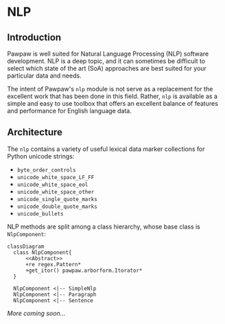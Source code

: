# NLP

## Introduction

Pawpaw is well suited for Natural Language Processing (NLP) software development.  NLP is a deep topic, and it can sometimes be difficult to select which state of the art (SoA) approaches are best suited for your particular data and needs.

The intent of Pawpaw's ``nlp`` module is not serve as a replacement for the excellent work that has been done in this field.  Rather, ``nlp`` is available as a simple and easy to use toolbox that offers an excellent balance of features and performance for English language data.

## Architecture

The ``nlp`` contains a variety of useful lexical data marker collections for Python unicode strings:

* ``byte_order_controls``
* ``unicode_white_space_LF_FF``
* ``unicode_white_space_eol``
* ``unicode_white_space_other``
* ``unicode_single_quote_marks``
* ``unicode_double_quote_marks``
* ``unicode_bullets``

NLP methods are split among a class hierarchy, whose base class is ``NlpComponent``:

```mermaid
classDiagram
  class NlpComponent{
      <<Abstract>>
      +re regex.Pattern*
      +get_itor() pawpaw.arborform.Itorator*
  }
  
  NlpComponent <|-- SimpleNlp
  NlpComponent <|-- Paragraph
  NlpComponent <|-- Sentence
```



*More coming soon...*
